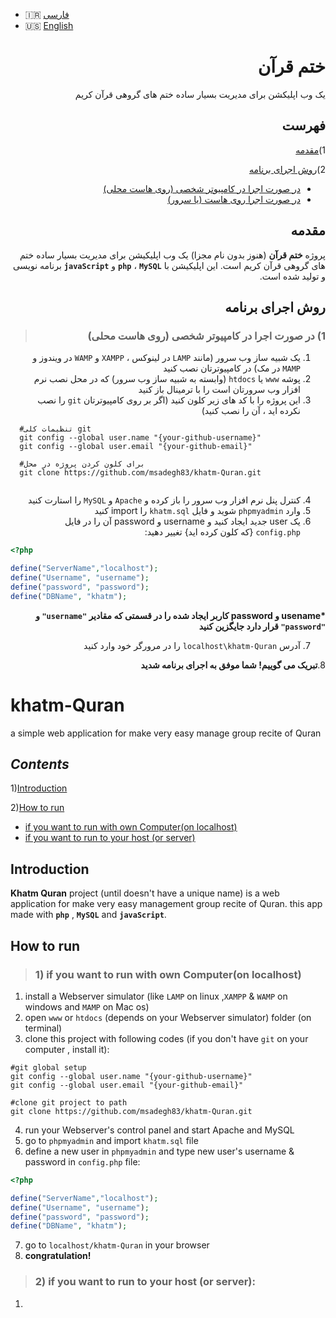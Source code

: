 - :iran: [فارسی](#ختم-قرآن)
- :us: [English](#khatm-Quran)

<div dir="rtl">
  
# ختم قرآن
یک وب اپلیکشن برای مدیریت بسیار ساده ختم های گروهی قرآن کریم

## **فهرست**

1)[مقدمه](#مقدمه)

2)[روش اجرای برنامه](#روش-اجرای-برنامه)
  - [در صورت اجرا در کامپیوتر شخصی (روی هاست محلی)](#1-در-صورت-اجرا-در-کامپیوتر-شخصی-روی-هاست-محلی)
  - [در صورت اجرا روی هاست (یا سرور)](#2-در-صورت-اجرا-روی-هاست-یا-سرور)

## مقدمه
پروژه **ختم قرآن** (هنوز بدون نام مجزا) یک وب اپلیکیشن برای مدیریت بسیار ساده ختم های گروهی قرآن کریم است. این اپلیکیشن با **`php`** ، **`MySQL`** و **`javaScript`** برنامه نویسی و تولید شده است.

## روش اجرای برنامه

> ### 1) در صورت اجرا در کامپیوتر شخصی (روی هاست محلی)
1. یک شبیه ساز وب سرور (مانند `LAMP` در لینوکس ، `XAMPP` و `WAMP` در ویندوز و `MAMP` در مک) در کامپیوترتان نصب کنید
2. پوشه `www` یا `htdocs` (وابسته به شبیه ساز وب سرور) که در محل نصب نرم افزار وب سرورتان است را با ترمینال باز کنید
3. این پروژه را با کد های زیر کلون کنید (اگر بر روی کامپیوترتان `git` را نصب نکرده اید ، آن را نصب کنید)

</div>

```
  #تنظیمات کلی git
  git config --global user.name "{your-github-username}"
  git config --global user.email "{your-github-email}"
  
  #برای کلون کردن پروژه در محل
  git clone https://github.com/msadegh83/khatm-Quran.git
  
  ```

<div dir="rtl">
  
4. کنترل پنل نرم افزار وب سرور را باز کرده و `Apache` و `MySQL` را استارت کنید
5. وارد `phpmyadmin` شوید و فایل `khatm.sql` را import کنید
6. یک user جدید ایجاد کنید و username و password آن را در فایل `config.php` {که کلون کرده اید} تغییر دهید:

</div>

```php
<?php

define("ServerName","localhost");
define("Username", "username");
define("password", "password");
define("DBName", "khatm");

```

<div dir="rtl">
  
**\*usename و password کاربر ایجاد شده را در قسمتی که مقادیر `"username"` و `"password"` قرار دارد جایگزین کنید**

7. آدرس `localhost\khatm-Quran` را در مرورگر خود وارد کنید

8.**تبریک می گوییم! شما موفق به اجرای برنامه شدید**


</div>

# khatm-Quran
a simple web application for make very easy manage group recite of Quran

## ***Contents***

1)[Introduction](#Introduction)

2)[How to run](#How-to-run)
  - [if you want to run with own Computer(on localhost)](#1-if-you-want-to-run-with-own-computeron-localhost)
  - [if you want to run to your host (or server)](#2-if-you-want-to-run-to-your-host-or-server)

## Introduction
**Khatm Quran** project (until doesn't have a unique name) is a web application for make very easy management group recite of Quran. this app made with **`php`** , **`MySQL`**
and **`javaScript`**.

## How to run

> ### 1) if you want to run with own Computer(on localhost)

1. install a Webserver simulator (like `LAMP` on linux ,`XAMPP` & `WAMP` on windows and `MAMP` on Mac os)
2. open `www` or `htdocs` (depends on your Webserver simulator) folder (on terminal)
3. clone this project with following codes (if you don't have `git` on your computer , install it):
  ```
  #git global setup
  git config --global user.name "{your-github-username}"
  git config --global user.email "{your-github-email}"
  
  #clone git project to path
  git clone https://github.com/msadegh83/khatm-Quran.git
  
  ```
4. run your Webserver's control panel and start Apache and MySQL
5. go to `phpmyadmin` and import `khatm.sql` file
6. define a new user in `phpmyadmin` and type new user's username & password in `config.php` file:
```php
<?php

define("ServerName","localhost");
define("Username", "username");
define("password", "password");
define("DBName", "khatm");

```
7. go to `localhost/khatm-Quran` in your browser
8. **congratulation!**
> ### 2) if you want to run to your host (or server):
1. 
